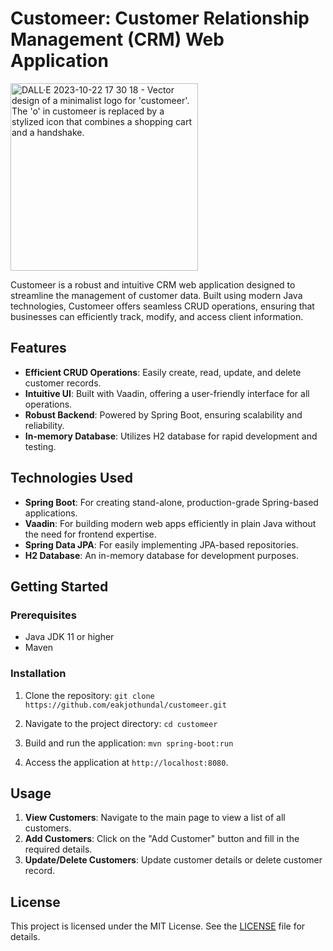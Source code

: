 # Customeer: Customer Relationship Management (CRM) Web Application

<img src="https://github.com/eakjothundal/customeer/assets/44451960/bbb674a0-c47e-4e66-8640-9803e23f04c3" alt="DALL·E 2023-10-22 17 30 18 - Vector design of a minimalist logo for 'customeer'. The 'o' in customeer is replaced by a stylized icon that combines a shopping cart and a handshake." width="300" height="300">


Customeer is a robust and intuitive CRM web application designed to streamline the management of customer data. Built using modern Java technologies, Customeer offers seamless CRUD operations, ensuring that businesses can efficiently track, modify, and access client information.

## Features

- **Efficient CRUD Operations**: Easily create, read, update, and delete customer records.
- **Intuitive UI**: Built with Vaadin, offering a user-friendly interface for all operations.
- **Robust Backend**: Powered by Spring Boot, ensuring scalability and reliability.
- **In-memory Database**: Utilizes H2 database for rapid development and testing.

## Technologies Used

- **Spring Boot**: For creating stand-alone, production-grade Spring-based applications.
- **Vaadin**: For building modern web apps efficiently in plain Java without the need for frontend expertise.
- **Spring Data JPA**: For easily implementing JPA-based repositories.
- **H2 Database**: An in-memory database for development purposes.

## Getting Started

### Prerequisites

- Java JDK 11 or higher
- Maven

### Installation

1. Clone the repository:
`git clone https://github.com/eakjothundal/customeer.git`

2. Navigate to the project directory:
`cd customeer`

3. Build and run the application:
`mvn spring-boot:run`

4. Access the application at `http://localhost:8080`.

## Usage

1. **View Customers**: Navigate to the main page to view a list of all customers.
2. **Add Customers**: Click on the "Add Customer" button and fill in the required details.
3. **Update/Delete Customers**: Update customer details or delete customer record.

## License

This project is licensed under the MIT License. See the [LICENSE](LICENSE) file for details.
